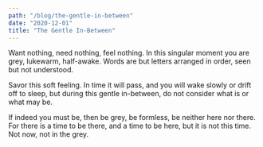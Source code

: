 ```yaml
---
path: "/blog/the-gentle-in-between"
date: "2020-12-01"
title: "The Gentle In-Between"
---
```


Want nothing, need nothing, feel nothing. In this singular moment you are grey, lukewarm, half-awake. Words are but letters arranged in order, seen but not understood.

Savor this soft feeling. In time it will pass, and you will wake slowly or drift off to sleep, but during this gentle in-between, do not consider what is or what may be.

If indeed you must be, then be grey, be formless, be neither here nor there. For there is a time to be there, and a time to be here, but it is not this time. Not now, not in the grey.
